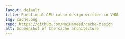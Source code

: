 ```yaml
---
layout: default
title: Functional CPU cache design written in VHDL
img: cache.png
repo: https://github.com/MaiHameed/cache-design
alt: Screenshot of the cache architecture
---
```

